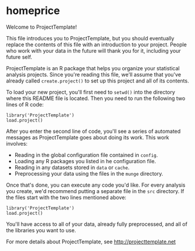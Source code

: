 # homeprice

Welcome to ProjectTemplate!

This file introduces you to ProjectTemplate, but you should eventually replace
the contents of this file with an introduction to your project. People who
work with your data in the future will thank you for it, including your future
self.

ProjectTemplate is an R package that helps you organize your statistical
analysis projects. Since you're reading this file, we'll assume that you've
already called `create.project()` to set up this project and all of its
contents.

To load your new project, you'll first need to `setwd()` into the directory
where this README file is located. Then you need to run the following two
lines of R code:

	library('ProjectTemplate')
	load.project()

After you enter the second line of code, you'll see a series of automated
messages as ProjectTemplate goes about doing its work. This work involves:
* Reading in the global configuration file contained in `config`.
* Loading any R packages you listed in he configuration file.
* Reading in any datasets stored in `data` or `cache`.
* Preprocessing your data using the files in the `munge` directory.

Once that's done, you can execute any code you'd like. For every analysis
you create, we'd recommend putting a separate file in the `src` directory.
If the files start with the two lines mentioned above:

	library('ProjectTemplate')
	load.project()

You'll have access to all of your data, already fully preprocessed, and
all of the libraries you want to use.

For more details about ProjectTemplate, see http://projecttemplate.net
